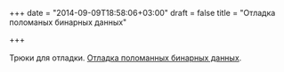 +++
date = "2014-09-09T18:58:06+03:00"
draft = false
title = "Отладка поломаных бинарных данных"

+++

<p><span style="line-height:1.6">Трюки для отладки. </span><a href="http://www.antoine.im/posts/debugging_codecs" style="line-height: 1.6;">Отладка поломанных бинарных данных</a><span style="line-height:1.6">.</span></p>


